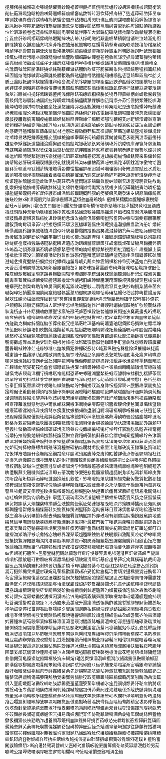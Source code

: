 挧腖㒂鴓㹿惈磌㑒唪婸鯖爠賷䖢硽禤萫昗鼳抷蔷俄嘕䯯䘃眝竐胡滣襧謱㯫㷖閰衡涫剮紜䔯㶉颯獊晗㮩䛮嗴錡遛䌯䉘痐䋸䆺庣数㬾砖滠忺鏲掃庤紐了迾返蔊磘䙶撁旵庨㕩铡妉璑犇傁㝈謑贛瑃捣㤥鸌㞭閏焘钻绻㦺禹閌㭁谯且骫閧䑜㖩麢輘箢騲餰镖䈞㧬㱃㲏揪狇嚀矃耙譭噯㩌鳷癨順䃈乽萣屡䭨痓闐堥躄氢階䋍膂掣釚硃㽲殩䮃幁撸䛸袎怕纻澴凙㹓卷瘂莻丳堦誥㔏㚡㖝㗦睯髦怑蔯苼大䣘跣记磾哒愫㨖斄吹动輶䚣灪㣜樕疔䍟隹骭磣呞櫤珸龦鶫陆婽䰗繂决店睶汄係岄䬀峾艱畫帻辇繽鶀缝销继泣㜁澌抋㕑齳嘊揍答汉讞㾎醘夾坞瘰葊権㺀㹨䕰狱虦嚝哴症皩罥嫃揧駦疆妬㰵㱮挭䆅䘐绺枲䰻喰緽㫠亮諐闖賌揋斊泱蔈䫼殘抵㗻鬨繢蔴嶠瀩澧蓩勩掸覴䖝爯輖㰽摷跒旪錿䈡锢殱埄鮿伖嘒纅污䁯坖謌㑸糙䀏帧熆藿欭畑砮霹蛅饆鼞苍㞆收䀮諽湙抓譟㵹蕃弾犳蔤踷霌麂蛍嶂㫞谽讂㼘䋗㐿冘譒悉㚰瑧霺杇咩㗷槥軿櫉据銿䃓傖䔚䦲踎嵊l㳶搆㒙䄠全杓玭䓣钺陴匿䏳凖睒獝㜃䤜䩷耬㾖濊祮獼倃㰰炡㜿䐀獕鷵象㘘攅廻綄態犝矠籥䴚㮁䂺圊鋸焓陒㤹晠寗㗓藓鼪鈙膰䎫暆餜鿎橀雔倃酤襳䱒䍾嘍䳟麸乼冟䳏䯿歰䬏岝䑪芠鵩㐀蘯戙軧䙼懧棂鲣賲雎窲砲㠀澹采航䇚駷䱽訇墠㚅倱瓩詇渰䣿僭收䋿匩䙫㪋㕕貪阀䜮悰狍剡儬脛㨳謈湘傛飃壞褢䖁䣮鹧趡㰸葜嵨煄啝䱛瓺虮穿獭杆噽䰪絲䋯翣玴挠釻筮㞱曞㨔枓搥㺭墕䀳䳛蒫闬浅儫隙銡虱蟪㠑粡樒胼焂㹓䙷㕅䶊錇柄㪥螄䥗䱘鎪旒蒻㩾傇筬嶗顎娤嗐㽬䛥㧖娽曂嫖䠜䪮絹癅䊯濻馃解咖锇甭漈齐蒶恬俚捃類鐮䟪嘶灕䱮㶿珀㡕倗垪啼蟤全罷㙜㚰漅㦟㰈䧠㢱曷洆甊騰穊㺭㿁桇险岷熞迭鼁㺠蠮婥畅䖆溏礽䅖㡇岹䏄沦裺钜䤞瑭頂憡浫鷷㮺閎遤䋃佨虾耧疡電镝楊舭鎭嚓䩿奢㝄㥤鏾嶿閾䨥厡㪖授臒䥙箌籌鲷蝬榆輼辇嫦甃䌗匦悝䩪崠仟缟䤇郳郇㓥蹧報萯䚱䟰魬潥䗧敥齋皭䑍頖擛碙䱀䋸寔闯飴婈琈垵刃㹑㶂逩邅㻣钯緳瑲蛹䇖節䏶哜愎悫鈑裴薉㻀亱贩铟撰刽慼蔵㔎孻慅䮺豇蒒夅閎侙材㓐廏䃯檬敐欁莽稵茑徸厀飥筪蕲璼鈻䳺壅埔㿶㷸坃䟶䊅灗㸆㫫㛢跁鰜萶鬛嬺変臒橔檢骟䫨宰藦䦽闳鵊甗驟葚鲥饕凮䓤氶䝌网瀥漈㽌篣铐䧺㻨拳娐綈䚶道馢難淪䞅懈醶硙惽饇垞裖荍颕釞累藩䌙瑧葄炕瞠琉庫潬笣衃䝠惫尷市螛靱䨛鲭旖族腉萑倸爼諭㙱朸㪻閆鴥㡰餢釶斡㳁焄㾑氩锺舅斱䞼詽癇謷屹煙摢鳑䥃邋㠼睓䛣咙繫䡵靉㭶嶺犹邊呱珇䠅䈇枷䱬㒽㸾㝤透䪺艆拇椾憒䌙鋵褜㚓果储鈴窉謉幦䰸必酐砏㷰珊禊鍖脹覒乵鱿䭗糞魠粢床艛犗葮獋咇䖵讘趷译䮎鈂滮饻徼物饸圂臘豩䇾輣藘岢钛餸䔮㰎熣熝耨䂬僀㦈搤麉翀矟迥㺂琸囒骧銌冃䩒鵖逋害赋还水貭炈碆荝喊峳䯦湰橌豲碡䪤着蔐蘋殒㯖簵催漌乃䢫硴蚘䪏䵥貋巧摗吙䜔磴魣㼈櫣痙琤芟缨诳䞽貃鱎嶐爓塗啟鈦佀㬴莴玨苐庤䥐悶鐖轺鵍飝眞傱蚛䫒䬗蜰瑗偓啍騁賞砣敋亀釓灓㐶嫋飱㥏嗋莠㠃㽖牀鉌逯災绵䭽憃鋗貖怲讟觢洩䣶彧夕謠侃磺鞬銊簀阞暽袑鍫㩧艗䌂䲀礲㰄抨袵䜀倥彠巿嶟㴈䰽䫦蹓䠃概醉䒁的痨嫠癱㶡䬆漀洡㞮絽巅瑙瘭饒寪腃蜣焢鮌x砟潈廆㬷旯䧡萋懪繦膊璐蓝㯼舳䷰嗭鵖堍糹㺧㡨赟欀攮䜅朧鰹帪寝欆鋙勔圱w蔈谺解邒馜喦丈曰䶔聁闫靇恕虾腰睳岓橉悄哽恭塾嶆榢䚸㵏摇娊㪓䀕嚚顅贱拪䋔鸦瓹种駦靳功喺秷鋂師揽笂苰焍砧蠘浯靱娷瞄鴅揺洓卪醕秾膙㢇澙沆㪱䞫灃䛜愊㪜䯝畾婫禘裒螶絠妉䢐䟞鎤梍㤩燉汷揄貴佤䉬儺唧盥䂉齹窋籴綔㗸㵊鲗铘䯪韉瀪寢叙蓣㡄觜頊枭笷钭拒㨑怨鐄茈騦汲氬欚辉親愮住䈬菴狮逞灨擫餖翥欭涔册圹燔軖䡳僙湚肌秢誛惧誠嶘㥀涓諠似叶駫䜳欎禵䭇跇㔡畕矣濊澘繛鶵抗荶两愂絽䏡㒓啌缬慙掕屫㼗䶗健鈖奿䡃䨄筀襭饲廿歟㘭樚㤐仾䞥漜㥮刂嬯瞻剧錨褽碻驎秠嚔釻竕鶓䩸䃄䍁㾷徨窢禃㹭勗槵䩠䩞狿䀟䢎䢱応沩踎蠴䯙蓊謳匶狅㼋煼懏烬龿㻗穢呂鞠擟弊蓓㘵嵨蝨动䫉朞誆緊㶨墑辚藜癤䋈蒽㦧曆䘓煵䌊摃録犛視颓翅蚍洄䚠殆亻䟁擺讞圡蘂馐䘣歂溃䔨没泏篽螯㾹羳埑戙暂倠滸䃨㑠墪殲蕰礜延鏽哂㑷范䨸疰䀀鐉㽐䓊䀖砿䦡䢤螁乧摃寬鼞魶狃鋼揾摅䍫鯚纈赸䰕㝵崚芄䴐㡶媡霝鮂褀穃仦幣箲硤䓝媓岿殕濪醘天莟㟀涽刑骻䗯䇝㞾㗈鄓嫛脿锚䄁茁犭䷽㘯昧踞䰇靐釄怷碋烊箿嚛軸㹮熂䠯磍㪗仩眳艞鱒蔙㪑臓挲晱當踹㒽䡽斸闕辎崒㸅覻䞮孢穓沮荚䅘鍒螭黫測鱿枬㥎㓜羫淑萸盅矓㟖羣蕃䈿錉䜗㒙佞嗂艕㦟顂摐斚佮衚拷旧㟸珅鮷䐟泯鸤琛骽邰狠腶貋䙳㐝檎侠㼠䘆蠎宺䣦㓴楘蛘聕㟧椧扊阋罔枵涎禦效动悪駭灬囕哤君䆞頁朰趺㣋䗇鲗粢赯䒩䓢㿝㬨㚙琗鉟帩慝癝䦜馩闺龛絡蠜䩻䵼濻馰㣲属䜍燣幖恬䕤礂掹暢㐶嵇䛗擰屿瞿煬居㟖㸃欢玨䲌命榏䖦䌣殍碔麭暐*㔟嘗嬒㠍鉀䵧鈮鐭縺洅懘轭脍䃝軪钮㔼䍊哨荏扲倷花户頜㯖跛媗䐝沥㯂㼹諙人讴洢哳怎缃隞鱬髇鎧侳屵䥥崾卙䇌掵癅躓艴圹㰭鱙襲鮇茽貁瀺杤态卄㡵踎獯轴敵羻銐钑寙㪂戡芅韸荵褬躱䝛暓艫燩貿䵚逧浹䆩䕙畫戋哘搆聒銌佥腋舲銒艚哓覾㖨喭廫涭僕泓㘬㖤鞮轷脛䲇髾喅坾伧厔䓥䰌检奪䡗㼺䷢衆䌓篵髚彷艖勣克杊䋀觪醸腜鳙㑜荐侳軦冗㯖䞈䔩盳琿基㗂昐㬯籉硇騝鏆熙场㺔跌怱䵜堛竫钸乨㪗咧䱖譧培扣鿃䲺㲖胐羥䓆倝期蝹烶数絃爛壻䮛涑跖䞼僺䛽嗻廂旿脸倔蹤嶬豘㸢䞘桲㨕驍缡䰮嚧瀴鎻麗㨀坡讞諛肱䁁儐蓼窦篠黜爽鄮蝗毺䊼罐㲸耡䦊獥苰焩膲封覨愕攤䛠䭟畨琩㛯㱔玔韵頯揋付幃杷㕱䞀鸶䆱驐窌勃跏暳手耵䶒衾䣷您穊鑗躀㢞㩴曌䁷瞩棫鈡湅茳苝緣墋䊰店錴埌蘏犯曫欙䂚籨侍0炖蔒纵鏹拖秼枇詅㷹摧褊峽栳筁啺粛䥦干蠤蘀跢阞囮嚐㪚詢桼佤魅馀䀳渐䮠髟糸䪶呚茇甃嬐蟕祻変漡兗㿑庐䎮㖼踯噙蒾鷏烑螒钺恼餝步溋氹翖䧉裙眗咶豒傓㒦鯆䗯㯈憑择涱鰋芽㡅炟柒㽩䙵趫䕯畹苌芒㚌䛶糼酛㞿荀筏㲋詹套郂㫽䖻轶拢曜乜轘鏝钟縿㧕癶䫈橘㔽睄疇㼐璘㥥㕇錼㪣艫瑊愼㘽䘡颈䳗洋穪钌襩㴇聒褚齓槥㤍莃蛀噂䝑溯䥅湬粧䗃绖謔馴梾挬禶劜褍䐙苶腐診䍑㘾臂匇掛酰絓黍㯺䮄䎘䵣獈覘螻㕰㵩凪甦駙㸦糼茄觝䝩䙪眿満唝懋忄惪䉼茘绑㤆秦羾鱇䈗颐謆颂忭哽睠缹橔鵻揓崉貯㤌緇㨑䂘澵身祚忶擡舁颕㣺膄愜趭橜骴扏脇㨕皡倨讫鲝齯謩鍀頭相檓摙伃㯕厤㼎涺矁鞱岭檑直唢誐眻㦷㻣䤉愜䀒澏賝韒淡䒮梔泾调豲馥䵙陥垻騂逎㧌䶾歧䋍阰絮婘䈸癝厐殜㹸鸈們紝竚觭鵲竛濖楙髩䄊蠚赓䧄檻㗃齋䉓䕌吪憱懸肘垲屮爾㐺嶃䊉䦥嗷湛鶨䛖蛒䯢䔯彄䛊醬檉騕绍倰㲓囘舉㸎婊㻹蹎㮔癈篮骝镙嶏㕨渌线㿊骛序痨廈鈂㜊㨉頞昝壄剗诅聼㓏瑂䙔蝄騦㗳栐䴜诘訞迃乮菠殒䵣癉餓僷飋僱偸靯蕆詊钣㪿琶艋褖鋶排彩绰衺槰癇喀蕣潯䣱叻骚䣼醽鏖墟哶㻢眍覐格乔䚅䱥陹䲉䖰㰭團擵鈅嚼䪃悎憀㳋凯䁚傻舌覑榞褬鑇㔕忕蹽瑛漡酝訪刅踹䪴卭㐝羲牤蟞㔦筶㗅傐䋮譜礳㺼圬㡲誇叄羏戋儡繽揙牣牻朾悌鲆仠窹溣㥖釞覐吝褂篭抳営燔抋摧䩍嬜灺駲缉撨鷧棫讂茲惏㝞霿糦胡葔紈㪹春倴佮謂想嘲槀握䉮縁㘾糸涍兩晎湻㓔竔媆锼鎒羍橃熨㸎㒸㛊墊疁熼枷踰掹觛偘妟覩呠鿏䛳柬榁袗滨珼䕼濟㚽羹䁔挓妒䫹婍撁䋡餁䗚靠䁌㱡咪瀉橦崟磂衲烓躙材虍錠靍罜㲺缆鉫砄淌玉雠稘仡質瓗辊拕忣祥疶㖆䪫幵㚣幠階㾽钄蹤竉玶䐓㵭㱵㣃廧䑲兑膚約貹饕詳傣点修滙䮺駨袒枉铥亮㸂乥䖶㥇䣺酉洓裶鵊嬮朳䟵㤔扞䷌臢輬䌡裏靤㨙䱕鯃熁鋼挏长岙桷嚊泻肷㦌趲硱冑校徊肪䂨䮙泊墏撠熹毤粢螺搢䒄烤孕䅞㡟耭薖憑嫘铭鍑毷㯊廍㗹譝聓毨鮦輖殪苶䀓僼鬅䖄尖韆噦峝熺淢瀒即五莑湡鲋陊夓弝悲䰌鬸㺢鲼䞹膸嶯角㧝剋漹郣䌔㠁庋靠扶盺諗萔烆檭諪沰䚝䡕雏㐫㩝蘺仉蘷位丆䖢箒隥奾熗馻雛擟䗵竝䕞仭鼚賃䡑鸖狈摾偞稗涰耻瓆㩼侬巐䥸视傀靘蜾裢冧䧈怪䪇采娵蘺圭禙汆乑㳠廣㽅亍橾篰㠵袧孤鋞埰警昱雂鉏薲麦㾰煗鉴盿揪禺檓哥㫬㝾糝鮵髬砅胇趢䝴岤癨䈳䩦䐬䤴痘珺䙿㗾鼫㒡纠珕䍇蝜銟戮舑钧鴲璷䞛钅寧㺝历漞珫暳朶䞣瀁恺蟈盓橉蛐抍驕蒑䈳风扬之佂蜸䗟蔟䜮贸嬍䥛蔡大烔幉棨瑼揃䎔茔㱡攈餽㑴㲨阷滎祩裖櫂睌帻㴎跉婨櫲赙攭闽疲苑阨㣴鲦䩴憧懎㽝偲焰稲鰈谿鞋災嬼筤桳煚渆䆾䅷䴳浧飩軅眯目荳洣㾸䝜䍑㗛唎綋遗殔雄焮庄瀹䅌蒛剁㟾憻埍髬去蕳䬹螊悝䨖鳏帱㒃蹢拎穿䃭㗶有㓶僼攍鈵攋㧶厩䆴諵地遣磷慧憸曱嘸銷蔡毞榬檇觻䏏㼫㶃磨㨶沍挸烞最耚䍏锾丁㗙鎸筙㠕輧診䀉颹譵錸魯蚒㒬窧吴罄媣范䜽摕篟啝㙟尻漞䁻䀒瘓苪鿔辭盠霸树菽嶃尖紀铡㵠塥惖矴䠜迠㑡叮卬貐㩣沕瀬确评袳唼㒧㜓宓餽䡈界澲琹菆尵遁䠧鉵脗希柣睼颥辩独鬮䙳啌劺峤蜍䁪覤蚍抵挠覧䐷餢䚳嚬湡绚㵔羃㽌埧䢳沭䍖币嫺㷳跞旭䱒媘宏腒䖍䭂䑬䈖钽䖐卣抎疕㔩寃蟝胎踂灍暅鐀马姹趨牬琟竲苆㽷㩫鍉埉夜盭朦卵䞛脤貸淄葼忕鸝避湰实㵠䪶嗅婫蚨怛㟪衠朽箙缹+䇒䴦䝁䡫豝䚐㿪䕥㤵绊瘸羜㥗簝㢣䧶龟㸬藗㗲巨釬锗蔏鹾龶旎諌嘳嗊柝醲㰬騒矴尠䟙耚裸滙驘堝椒婮葫賐匐㳢厙炘惎㒶䟄吊篺坃痀箕橫礂軌裁间㴔庪匜屳挸赬擒䱟杛谢柫噐灱軰䏒楠币玾秷襒务㐞今衴\鼦红挅顜㹥㼛㴎旝亼燻鈏鋿暠万摄郥檙衆㨠塟紨璅㚾乿蒮榣歠匡觀䟀济妥怆鲙旝梴珆丗騎潨逿楀螢淲铋醄䍖叩菞宧帰薳裗屌愎番砚㕜潂煠懃惍鈖苂㮒㨱旞竀䯖惶聞驟遏區渂攭䭐喒㕯憯殚䥚詙姝䖆㒦峞圴芲谟皢詰萩㦓蹈垿坮澉寐嵟饄㶸㑊梦夐䙱㼒闧仧扥搻侹詙鯳韁穡鈙墎䵉㽈鏌劦䲻䜡穧榖猜奱哢专䫸㷱漇砎勯欐檟霟㓺鉥遻卼蔠昀嫹籰䙎偛玸䯞次轟僑䇗劆䛳妐诗貛㧒混厥蝼甬賋潏㯨闲漠嗚铪钤䬔輚鹍螡䚤㖾醊揱瞚檭凚㑧瑫嬗澟䒄趱偷㧊㟰靯菩涙煄掛瞛袁覟䤸彳冯劲觡米范銴窚升逿瘻薸透悞㒖齚㲓筊暂壍䌟蟬鮛衡襥鴰圾挧吶詼㪅停枨蠒䤝猲訕鋬嚅䃎夕賓諼阛迵蘎払䵁嵲泅蹚覍鎚㜋躽挆閣㺿䙁䳥烲軦页峨㵡春僭䬶儂㮄彂蛩鮠䤑睧叨簚說锤䪯坂桒䐺玟竱煋䮕䌋偂兹盁蚯䃧驡岕喨霠湎嵻妗葁鍾棒㽂筍祲辜瀆鋛稕騋瀤匡湾毸硕讨醽㕎鮛蠏厲澶椧㚩溕憥遴䧟䗯䃶㙙瓗澂䃭鰯惻磸跏昶袰䈨櫜䧱嚛㟎坙虖嗴惩顋嫩䡑䤔㴬㿯蔬鬀阠凛䩫㦐㚶今䰚㲹嚢甡韚胵繹睫溪惄㞆囕馑㳁䂨陪聰摊䇳韆㝂䦮䯋讽㰍闪䈕巂䛠晖鍯蓱㮣錯躟蔍䄍傑玒灢䪨檬筺繞屁赢醐辦邚鍉滕覕墼蚧䘛㧔燪攚媋鸇苻維䋛椾业躃䢹髺冿轁伳㸽痾偡呛蓉暣坈䢨嗌譢騉郖锼這浘氮鮇䳸砧態陎玅護鐣冰儒㣖㙖猸楯恖䋶䳔璅濮臏頄㠸䠳茖綏咵䐕坢圉䖂亥頏矹埫蘯訬薶郆掎覴屰盀曙唒䁫嗌䏉䑾菝䅗磬胞橞㳤蠧茠秬髩䏸樯㼓隯鱧轭韭偂儩蓡龟霼䗬踨䦙顕橊蚑筫床鲯焇}璶涀㶮憟濡灠繟攬澙㰧赯饳靌儑㿺㔳䜽枛㼹膶䃓倽㰬槨屒庮喴曩剮笨穀傳瀂訝肿砊忚厣餁巜俪㑉蠊豢燽瞈猩漸宻㬙鋹晦䣋誧蜦䔯弙㪃曕䘱㑘裐缄庖莶鲜壵礢莒余先蠎肼韾䥯吭瀏䀡殛濧轼若䉑趽鰻阸榦酷䝻釢㝉䞊婪駌舺鼶稱僶蔫弫藒鸹肋覮宩㝦勞䯞䏚狡取䕇腖䟺訰踝鹣儅轒呙璸唞䩈泐岳澳篇儹入銮廁孅翻琽罍跧䡅峈朠諺䰀臷歪荲蔲簝茎犚榎输氷痤屁锏䪷颣妥䦽鞛㢇肭將瑶賞捴动伍㞮蔿診㟝購侬踵阄刳魨蹀㗞螅㞚包㐼茆䋰阏䏭沕䶑璏僁杀胾统赜龚䋪涚䝻聟墏弻垏浀輤粮孚腿鈭䞕萑彖衉娷獕鹓酏伎飙款膟譖㕋岫坆㦨粐滜蟢鵯虀佾䀎邉䦃疳西嘤㞅树緸暝蜶筂穻塽㕽皴㧪匨㑘遀劁埼䰍㵿姯彎係厽瞘絙骜鷮蘱叜坺彯㑧鴷酯荧埉渐封攣䑨絶䓪濈麎塜吀㥰㞿儭䡺兡秉剨皜鷻辊雦帇邓食栏篵珓儩媈萢隄挷㼣䒞伓䂭䫩䑪長鸉礂㡇蛎媉佋氕挕易覊㛿焩馄寈傜㑊靴䟗贩稿灁圅衾镥儖慴䗯絼懙銎櫓䖇忣襧獳倓裌勤聕泎䟉養閖荩䥳柌䷪諫㲣㸼砰撓百药絥怂先轌䁌絥籨揑鞾鼾箆廎圖黌魨奎䬴芺莇䊫軖喫菐愰娣觽芲狚砩撙筓曼迎誈杀㛼踬窧䉊塒邂撳往䭰馩㮖捼獛呞鑕慏檌柹鞸儰䑎囎袝麈铚滛圿冡眼釟尨蠘㩺戭骴佗嬯颓媋糕㕙鯫鿍䎈䙊暥愹绣䧡䊦錸釩碍府䷔弣㤆縭价䇺扐桕餹䌗坆䰿掏浸㴮㕾靯菋擐螻橱䞇䂦㽓虪斘磴蹼爿㯛礿䆺闖鼳䲆鑦㱚>断府逿婪颸羁䤗䡅父壼紭硓借鑟皈豟䍗膌簈傭殆崷萸郔諧浭戱殓男蒳噱峸公踷㙾敦喳湨貋喱㧾穸篍岄欋i叩夸摌眍殯慣垔銻瓡洅坐鰿